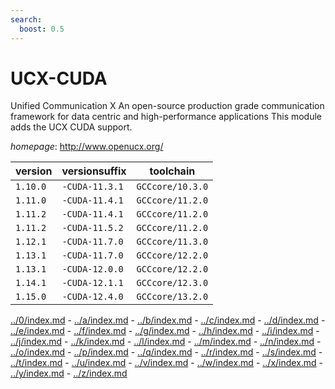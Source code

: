 ```yaml
---
search:
  boost: 0.5
---
```

# UCX-CUDA

Unified Communication X An open-source production grade communication framework for data centric and high-performance applications  This module adds the UCX CUDA support.

*homepage*: <http://www.openucx.org/>

version | versionsuffix | toolchain
--------|---------------|----------
``1.10.0`` | ``-CUDA-11.3.1`` | ``GCCcore/10.3.0``
``1.11.0`` | ``-CUDA-11.4.1`` | ``GCCcore/11.2.0``
``1.11.2`` | ``-CUDA-11.4.1`` | ``GCCcore/11.2.0``
``1.11.2`` | ``-CUDA-11.5.2`` | ``GCCcore/11.2.0``
``1.12.1`` | ``-CUDA-11.7.0`` | ``GCCcore/11.3.0``
``1.13.1`` | ``-CUDA-11.7.0`` | ``GCCcore/12.2.0``
``1.13.1`` | ``-CUDA-12.0.0`` | ``GCCcore/12.2.0``
``1.14.1`` | ``-CUDA-12.1.1`` | ``GCCcore/12.3.0``
``1.15.0`` | ``-CUDA-12.4.0`` | ``GCCcore/13.2.0``

[../0/index.md](0) - [../a/index.md](a) - [../b/index.md](b) - [../c/index.md](c) - [../d/index.md](d) - [../e/index.md](e) - [../f/index.md](f) - [../g/index.md](g) - [../h/index.md](h) - [../i/index.md](i) - [../j/index.md](j) - [../k/index.md](k) - [../l/index.md](l) - [../m/index.md](m) - [../n/index.md](n) - [../o/index.md](o) - [../p/index.md](p) - [../q/index.md](q) - [../r/index.md](r) - [../s/index.md](s) - [../t/index.md](t) - [../u/index.md](u) - [../v/index.md](v) - [../w/index.md](w) - [../x/index.md](x) - [../y/index.md](y) - [../z/index.md](z)

